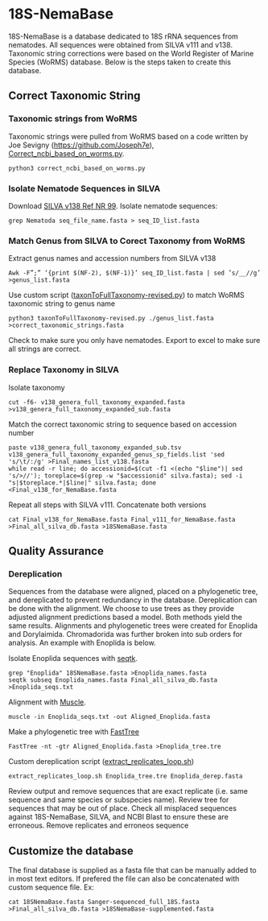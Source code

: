 # 18S-NemaBase
18S-NemaBase is a database dedicated to 18S rRNA sequences from nematodes. All sequences were obtained from SILVA v111 and v138. Taxonomic string corrections were based on the World Register of Marine Species (WoRMS) database. Below is the steps taken to create this database. 

##  Correct Taxonomic String 
### Taxonomic strings from WoRMS
Taxonomic strings were pulled from WoRMS based on a code written by Joe Sevigny (https://github.com/Joseph7e), 
[Correct_ncbi_based_on_worms.py](https://github.com/Joseph7e/Nematode-Mitochondrial-Metagenomics/blob/main/correct_ncbi_based_on_worms.py).

```
python3 correct_ncbi_based_on_worms.py
```
### Isolate Nematode Sequences in SILVA
Download [SILVA v138 Ref NR 99](https://www.arb-silva.de/download/arb-files/). Isolate nematode sequences:

```
grep Nematoda seq_file_name.fasta > seq_ID_list.fasta
```
### Match Genus from SILVA to Corect Taxonomy from WoRMS
Extract genus names and accession numbers from SILVA v138

```
Awk -F”;” ‘{print $(NF-2), $(NF-1)}’ seq_ID_list.fasta | sed ’s/__//g’ >genus_list.fasta
```

Use custom script ([taxonToFullTaxonomy-revised.py](18SNemaBase/taxonToFullTaxonomy-revised.py)) to match WoRMS taxonomic string to genus name

```
python3 taxonToFullTaxonomy-revised.py ./genus_list.fasta >correct_taxonomic_strings.fasta
```

Check to make sure you only have nematodes. Export to excel to make sure all strings are correct. 

### Replace Taxonomy in SILVA
Isolate taxonomy

```
cut -f6- v138_genera_full_taxonomy_expanded.fasta >v138_genera_full_taxonomy_expanded_sub.fasta
```

Match the correct taxonomic string to sequence based on accession number 

```
paste v138_genera_full_taxonomy_expanded_sub.tsv v138_genera_full_taxonomy_expanded_genus_sp_fields.list 'sed 's/\t/:/g' >Final_names_list_v138.fasta
while read -r line; do accessionid=$(cut -f1 <(echo "$line")| sed 's/>//'); toreplace=$(grep -w "$accessionid" silva.fasta); sed -i "s|$toreplace.*|$line|" silva.fasta; done <Final_v138_for_NemaBase.fasta 
```

Repeat all steps with SILVA v111.
Concatenate both versions

```
cat Final_v138_for_NemaBase.fasta Final_v111_for_NemaBase.fasta >Final_all_silva_db.fasta >18SNemaBase.fasta
```

## Quality Assurance
### Dereplication
Sequences from the database were aligned, placed on a phylogenetic tree, and dereplicated to prevent redundancy in the database. 
Dereplication can be done with the alignment. We choose to use trees as they provide adjusted alignment predictions based a model. Both methods yield the same results. Alignments and phylogenetic trees were created for Enoplida and Dorylaimida. Chromadorida was further broken into sub orders for analysis. An example with Enoplida is below. 

Isolate Enoplida sequences with [seqtk](https://github.com/lh3/seqtk). 

```
grep "Enoplida" 18SNemaBase.fasta >Enoplida_names.fasta
seqtk subseq Enoplida_names.fasta Final_all_silva_db.fasta >Enoplida_seqs.txt
```

Alignment with [Muscle](https://2018-03-06-ibioic.readthedocs.io/en/latest/install_muscle.html).

```
muscle -in Enoplida_seqs.txt -out Aligned_Enoplida.fasta
```

Make a phylogenetic tree with [FastTree](https://www.metagenomics.wiki/tools/phylogenetic-tree/construction/fasttree)

```
FastTree -nt -gtr Aligned_Enoplida.fasta >Enoplida_tree.tre
```

Custom dereplication script ([extract_replicates_loop.sh](https://github.com/WormsEtAl/18SNemaBase/blob/main/extract_replicates_loop.sh))

```
extract_replicates_loop.sh Enoplida_tree.tre Enoplida_derep.fasta
```

Review output and remove sequences that are exact replicate (i.e. same sequence and same species or subspecies name).
Review tree for sequences that may be out of place. Check all misplaced sequences against 18S-NemaBase, SILVA, and NCBI Blast to ensure these are erroneous.
Remove replicates and erroneos sequence

## Customize the database
The final database is supplied as a fasta file that can be manually added to in most text editors. 
If prefered the file can also be concatenated with custom sequence file. Ex:

```
cat 18SNemaBase.fasta Sanger-sequenced_full_18S.fasta >Final_all_silva_db.fasta >18SNemaBase-supplemented.fasta
```







